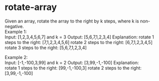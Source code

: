 # rotate-array
Given an array, rotate the array to the right by k steps, where k is non-negative.  
Example 1:  
Input: [1,2,3,4,5,6,7] and k = 3 Output: [5,6,7,1,2,3,4] 
Explanation: 
rotate 1 steps to the right: [7,1,2,3,4,5,6] 
rotate 2 steps to the right: [6,7,1,2,3,4,5] 
rotate 3 steps to the right: [5,6,7,1,2,3,4] 

Example 2:  
Input: [-1,-100,3,99] and k = 2 
Output: [3,99,-1,-100] 
Explanation:  
rotate 1 steps to the right: [99,-1,-100,3] 
rotate 2 steps to the right: [3,99,-1,-100]
